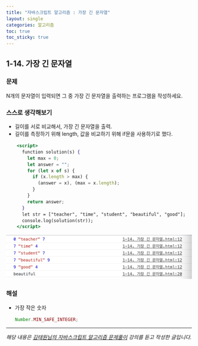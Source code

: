 ```yaml
---
title: "자바스크립트 알고리즘 : 가장 긴 문자열"
layout: single
categories: 알고리즘
toc: true
toc_sticky: true
---
```


## 1-14. 가장 긴 문자열

### 문제

N개의 문자열이 입력되면 그 중 가장 긴 문자열을 출력하는 프로그램을 작성하세요.

### 스스로 생각해보기

- 길이를 서로 비교해서, 가장 긴 문자열을 출력.
- 길이를 측정하기 위해 length, 값을 비교하기 위해 if문을 사용하기로 했다.

```jsx
    <script>
      function solution(s) {
        let max = 0;
        let answer = "";
        for (let x of s) {
          if (x.length > max) {
            (answer = x), (max = x.length);
          }
        }
        return answer;
      }
      let str = ["teacher", "time", "student", "beautiful", "good"];
      console.log(solution(str));
    </script>
```

![1](/assets/images/algorithm/algo14-00001.png)

### 해설

- 가장 작은 숫자

  ```jsx
  Number.MIN_SAFE_INTEGER;
  ```

---

_해당 내용은 [김태원님의 자바스크립트 알고리즘 문제풀이](https://www.inflearn.com/course/%EC%9E%90%EB%B0%94%EC%8A%A4%ED%81%AC%EB%A6%BD%ED%8A%B8-%EC%95%8C%EA%B3%A0%EB%A6%AC%EC%A6%98-%EB%AC%B8%EC%A0%9C%ED%92%80%EC%9D%B4/dashboard) 강의를 듣고 작성한 글입니다._
